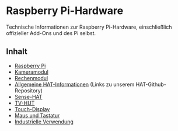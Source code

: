 # Raspberry Pi-Hardware

Technische Informationen zur Raspberry Pi-Hardware, einschließlich offizieller Add-Ons und des Pi selbst.

## Inhalt

- [Raspberry Pi](raspberrypi/README.md)
- [Kameramodul](camera/README.md)
- [Rechenmodul](computemodule/README.md)
- [Allgemeine HAT-Informationen](https://github.com/raspberrypi/hats/blob/master/README.md) (Links zu unserem HAT-Github-Repository)
- [Sense-HAT](Sense-Hut/README.md)
- [TV-HUT](tv-Hut/README.md)
- [Touch-Display](display/README.md)
- [Maus und Tastatur](keyboard_mouse/README.md)
- [Industrielle Verwendung](industriell/README.md)